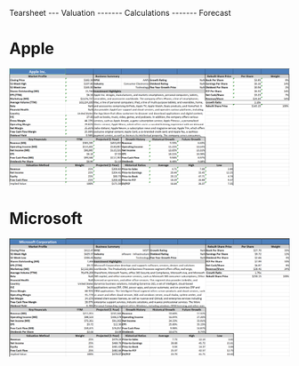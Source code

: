 Tearsheet
--- Valuation
------- Calculations
------- Forecast

# Apple

![AAPL](Examples/aapl.PNG)

# Microsoft

![MSFT](Examples/msft.PNG)
